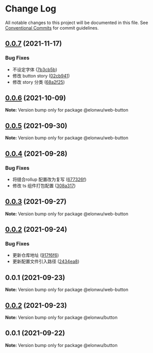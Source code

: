 # Change Log

All notable changes to this project will be documented in this file.
See [Conventional Commits](https://conventionalcommits.org) for commit guidelines.

## [0.0.7](https://github.com/ElonWu/elonwu_ui/compare/@elonwu/web-button@0.0.6...@elonwu/web-button@0.0.7) (2021-11-17)


### Bug Fixes

* 不设定字体 ([7b3cb5b](https://github.com/ElonWu/elonwu_ui/commit/7b3cb5bd17ad3e3491ab562423fbcbcbbf345b8a))
* 修改 button story ([02cb941](https://github.com/ElonWu/elonwu_ui/commit/02cb94152385eea22a1503e4f788c401646461a3))
* 修改 story 分类 ([68a2f25](https://github.com/ElonWu/elonwu_ui/commit/68a2f25202c5bac641b61692cc3993ffebe61362))





## [0.0.6](https://github.com/ElonWu/elonwu_ui/compare/@elonwu/web-button@0.0.5...@elonwu/web-button@0.0.6) (2021-10-09)

**Note:** Version bump only for package @elonwu/web-button





## [0.0.5](https://github.com/ElonWu/elonwu_ui/compare/@elonwu/web-button@0.0.4...@elonwu/web-button@0.0.5) (2021-09-30)

**Note:** Version bump only for package @elonwu/web-button





## [0.0.4](https://github.com/ElonWu/elonwu_ui/compare/@elonwu/web-button@0.0.3...@elonwu/web-button@0.0.4) (2021-09-28)


### Bug Fixes

* 将缝合rollup 配置改为复写 ([677326f](https://github.com/ElonWu/elonwu_ui/commit/677326fb522e0e85f68ea2e6b9b2683e07f3f423))
* 修改 ts 组件打包配置 ([308a317](https://github.com/ElonWu/elonwu_ui/commit/308a317a2d4c1b6a6078e13fe08313c388cd8030))





## [0.0.3](https://github.com/ElonWu/elonwu_ui/compare/@elonwu/web-button@0.0.2...@elonwu/web-button@0.0.3) (2021-09-27)

**Note:** Version bump only for package @elonwu/web-button





## [0.0.2](https://github.com/ElonWu/elonwu_ui/compare/@elonwu/web-button@0.0.1...@elonwu/web-button@0.0.2) (2021-09-24)


### Bug Fixes

* 更新仓库地址 ([917f6f6](https://github.com/ElonWu/elonwu_ui/commit/917f6f6cf2264b35910a944b2b06754027b59099))
* 更新配置文件引入路径 ([2434ea8](https://github.com/ElonWu/elonwu_ui/commit/2434ea87c33a4b9fd6fee7b23abdc6f19e1386c7))





## 0.0.1 (2021-09-23)

**Note:** Version bump only for package @elonwu/web-button

## [0.0.2](https://github.com/ElonWu/elonwu_ui/compare/@elonwu/button@0.0.1...@elonwu/button@0.0.2) (2021-09-23)

**Note:** Version bump only for package @elonwu/button

## 0.0.1 (2021-09-22)

**Note:** Version bump only for package @elonwu/button
